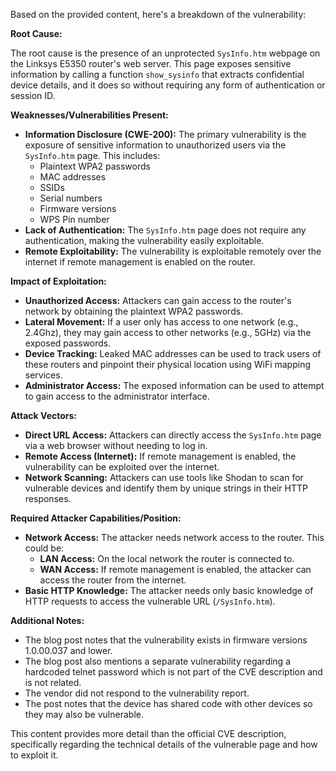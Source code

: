 Based on the provided content, here's a breakdown of the vulnerability:

**Root Cause:**

The root cause is the presence of an unprotected `SysInfo.htm` webpage on the Linksys E5350 router's web server. This page exposes sensitive information by calling a function `show_sysinfo` that extracts confidential device details, and it does so without requiring any form of authentication or session ID.

**Weaknesses/Vulnerabilities Present:**

*   **Information Disclosure (CWE-200):** The primary vulnerability is the exposure of sensitive information to unauthorized users via the `SysInfo.htm` page. This includes:
    *   Plaintext WPA2 passwords
    *   MAC addresses
    *   SSIDs
    *   Serial numbers
    *   Firmware versions
    *   WPS Pin number
*   **Lack of Authentication:** The `SysInfo.htm` page does not require any authentication, making the vulnerability easily exploitable.
*   **Remote Exploitability:** The vulnerability is exploitable remotely over the internet if remote management is enabled on the router.

**Impact of Exploitation:**

*   **Unauthorized Access:** Attackers can gain access to the router's network by obtaining the plaintext WPA2 passwords.
*   **Lateral Movement:** If a user only has access to one network (e.g., 2.4Ghz), they may gain access to other networks (e.g., 5GHz) via the exposed passwords.
*   **Device Tracking:** Leaked MAC addresses can be used to track users of these routers and pinpoint their physical location using WiFi mapping services.
*   **Administrator Access:**  The exposed information can be used to attempt to gain access to the administrator interface.

**Attack Vectors:**

*   **Direct URL Access:** Attackers can directly access the `SysInfo.htm` page via a web browser without needing to log in.
*   **Remote Access (Internet):** If remote management is enabled, the vulnerability can be exploited over the internet.
*   **Network Scanning:**  Attackers can use tools like Shodan to scan for vulnerable devices and identify them by unique strings in their HTTP responses.

**Required Attacker Capabilities/Position:**

*   **Network Access:** The attacker needs network access to the router. This could be:
    *   **LAN Access:** On the local network the router is connected to.
    *   **WAN Access:** If remote management is enabled, the attacker can access the router from the internet.
*   **Basic HTTP Knowledge:** The attacker needs only basic knowledge of HTTP requests to access the vulnerable URL (`/SysInfo.htm`).

**Additional Notes:**

*   The blog post notes that the vulnerability exists in firmware versions 1.0.00.037 and lower.
*   The blog post also mentions a separate vulnerability regarding a hardcoded telnet password which is not part of the CVE description and is not related.
*   The vendor did not respond to the vulnerability report.
*   The post notes that the device has shared code with other devices so they may also be vulnerable.

This content provides more detail than the official CVE description, specifically regarding the technical details of the vulnerable page and how to exploit it.